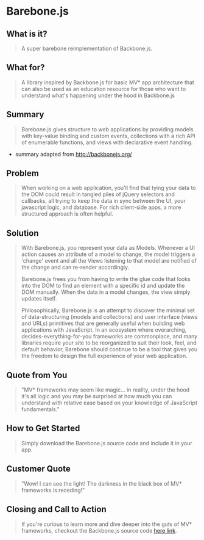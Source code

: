 # Barebone.js #

<!-- 
> This material was originally posted [here](http://www.quora.com/What-is-Amazons-approach-to-product-development-and-product-management). It is reproduced here for posterities sake.

There is an approach called "working backwards" that is widely used at Amazon. They work backwards from the customer, rather than starting with an idea for a product and trying to bolt customers onto it. While working backwards can be applied to any specific product decision, using this approach is especially important when developing new products or features.

For new initiatives a product manager typically starts by writing an internal press release announcing the finished product. The target audience for the press release is the new/updated product's customers, which can be retail customers or internal users of a tool or technology. Internal press releases are centered around the customer problem, how current solutions (internal or external) fail, and how the new product will blow away existing solutions.

If the benefits listed don't sound very interesting or exciting to customers, then perhaps they're not (and shouldn't be built). Instead, the product manager should keep iterating on the press release until they've come up with benefits that actually sound like benefits. Iterating on a press release is a lot less expensive than iterating on the product itself (and quicker!).

If the press release is more than a page and a half, it is probably too long. Keep it simple. 3-4 sentences for most paragraphs. Cut out the fat. Don't make it into a spec. You can accompany the press release with a FAQ that answers all of the other business or execution questions so the press release can stay focused on what the customer gets. My rule of thumb is that if the press release is hard to write, then the product is probably going to suck. Keep working at it until the outline for each paragraph flows. 

Oh, and I also like to write press-releases in what I call "Oprah-speak" for mainstream consumer products. Imagine you're sitting on Oprah's couch and have just explained the product to her, and then you listen as she explains it to her audience. That's "Oprah-speak", not "Geek-speak".

Once the project moves into development, the press release can be used as a touchstone; a guiding light. The product team can ask themselves, "Are we building what is in the press release?" If they find they're spending time building things that aren't in the press release (overbuilding), they need to ask themselves why. This keeps product development focused on achieving the customer benefits and not building extraneous stuff that takes longer to build, takes resources to maintain, and doesn't provide real customer benefit (at least not enough to warrant inclusion in the press release).
 -->
 
## What is it? ##
  > A super barebone reimplementation of Backbone.js.

## What for? ##
  > A library inspired by Backbone.js for basic MV* app architecture that can also be used as an education resource for those who want to understand what's happening under the hood in Backbone.js

## Summary ##
  > Barebone.js gives structure to web applications by providing models with key-value binding and custom events, collections with a rich API of enumerable functions, and views with declarative event handling.  

* summary adapted from http://backbonejs.org/

## Problem ##
  > When working on a web application, you'll find that tying your data to the DOM could result in tangled piles of jQuery selectors and callbacks, all trying to keep the data in sync between the UI, your javascript logic, and database. For rich client-side apps, a more structured approach is often helpful.

## Solution ##
  > With Barebone.js, you represent your data as Models. Whenever a UI action causes an attribute of a model to change, the model triggers a 'change' event and all the Views listening to that model are notified of the change and can re-render accordingly. 
  > 
  > Barebone.js frees you from having to write the glue code that looks into the DOM to find an element with a specific id and update the DOM manually. When the data in a model changes, the view simply updates itself. 
  > 
  > Philosophically, Barebone.js is an attempt to discover the minimal set of data-structuring (models and collections) and user interface (views and URLs) primitives that are generally useful when building web applications with JavaScript. In an ecosystem where overarching, decides-everything-for-you frameworks are commonplace, and many libraries require your site to be reorganized to suit their look, feel, and default behavior, Barebone should continue to be a tool that gives you the freedom to design the full experience of your web application. 

## Quote from You ##
  > "MV* frameworks may seem like magic... in reality, under the hood it's all logic and you may be surprised at how much you can understand with relative ease based on your knowledge of JavaScript fundamentals."

## How to Get Started ##
  > Simply download the Barebone.js source code and include it in your app.

## Customer Quote ##
  > "Wow! I can see the light! The darkness in the black box of MV* frameworks is receding!"

## Closing and Call to Action ##
  > If you're curious to learn more and dive deeper into the guts of MV* frameworks, checkout the Backbone.js source code [here link](http://backbonejs.org/docs/backbone.html). 
